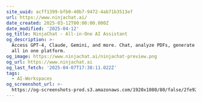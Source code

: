 ```yaml
---
site_uuid: acff1399-bfb0-40b7-9472-4ab71b3513ef
url: https://www.ninjachat.ai/
date_created: 2025-03-12T00:00:00.000Z
date_modified: '2025-04-12'
og_title: NinjaChat - All-in-One AI Assistant
og_description: >-
  Access GPT-4, Claude, Gemini, and more. Chat, analyze PDFs, generate images -
  all in one platform.
og_image: https://www.ninjachat.ai/ninjachat-preview.png
og_url: https://www.ninjachat.ai
og_last_fetch: '2025-04-07T17:38:11.022Z'
tags:
  - AI-Workspaces
og_screenshot_url: >-
  https://og-screenshots-prod.s3.amazonaws.com/1920x1080/80/false/2fe92ab54eae25c47502949042e414d0416d611a89c6b6feff5b62e95efb0ef6.jpeg
---
```





























